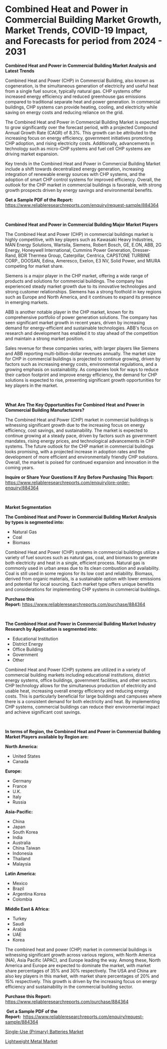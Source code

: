<p><h1>Combined Heat and Power in Commercial Building Market Growth, Market Trends, COVID-19 Impact, and Forecasts for period from 2024 - 2031</h1></p><p><strong>Combined Heat and Power in Commercial Building Market Analysis and Latest Trends</strong></p>
<p><p>Combined Heat and Power (CHP) in Commercial Building, also known as cogeneration, is the simultaneous generation of electricity and useful heat from a single fuel source, typically natural gas. CHP systems offer increased energy efficiency and reduced greenhouse gas emissions compared to traditional separate heat and power generation. In commercial buildings, CHP systems can provide heating, cooling, and electricity while saving on energy costs and reducing reliance on the grid.</p><p>The Combined Heat and Power in Commercial Building Market is expected to grow significantly over the forecast period, with a projected Compound Annual Growth Rate (CAGR) of 8.3%. This growth can be attributed to the increasing focus on energy efficiency, government initiatives promoting CHP adoption, and rising electricity costs. Additionally, advancements in technology such as micro-CHP systems and fuel cell CHP systems are driving market expansion.</p><p>Key trends in the Combined Heat and Power in Commercial Building Market include a shift towards decentralized energy generation, increasing integration of renewable energy sources with CHP systems, and the adoption of smart CHP control systems for improved efficiency. Overall, the outlook for the CHP market in commercial buildings is favorable, with strong growth prospects driven by energy savings and environmental benefits.</p></p>
<p><strong>Get a Sample PDF of the Report:&nbsp;</strong> <a href="https://www.reliableresearchreports.com/enquiry/request-sample/884364">https://www.reliableresearchreports.com/enquiry/request-sample/884364</a></p>
<p>&nbsp;</p>
<p><strong>Combined Heat and Power in Commercial Building Major Market Players</strong></p>
<p><p>The Combined Heat and Power (CHP) in commercial buildings market is highly competitive, with key players such as Kawasaki Heavy Industries, MAN Energy Solutions, Wartsila, Siemens, Robert Bosch, GE, E.ON, ABB, 2G Energy, Honeywell International, Cummins Power Generation, Dresser-Rand, BDR Thermea Group, Caterpillar, Centrica, CAPSTONE TURBINE CORP., DOOSAN, Edina, Ameresco, Exelon, E3 NV, Solid Power, and MIURA competing for market share.</p><p>Siemens is a major player in the CHP market, offering a wide range of products and solutions for commercial buildings. The company has experienced steady market growth due to its innovative technologies and strong customer relationships. Siemens has a strong foothold in key regions such as Europe and North America, and it continues to expand its presence in emerging markets.</p><p>ABB is another notable player in the CHP market, known for its comprehensive portfolio of power generation solutions. The company has seen significant market growth in recent years, driven by increasing demand for energy-efficient and sustainable technologies. ABB's focus on research and development has enabled it to stay ahead of the competition and maintain a strong market position.</p><p>Sales revenue for these companies varies, with larger players like Siemens and ABB reporting multi-billion-dollar revenues annually. The market size for CHP in commercial buildings is projected to continue growing, driven by factors such as increasing energy costs, environmental regulations, and a growing emphasis on sustainability. As companies look for ways to reduce their carbon footprint and improve energy efficiency, the demand for CHP solutions is expected to rise, presenting significant growth opportunities for key players in the market.</p></p>
<p>&nbsp;</p>
<p><strong>What Are The Key Opportunities For Combined Heat and Power in Commercial Building Manufacturers?</strong></p>
<p><p>The Combined Heat and Power (CHP) market in commercial buildings is witnessing significant growth due to the increasing focus on energy efficiency, cost savings, and sustainability. The market is expected to continue growing at a steady pace, driven by factors such as government mandates, rising energy prices, and technological advancements in CHP systems. The future outlook for the CHP market in commercial buildings looks promising, with a projected increase in adoption rates and the development of more efficient and environmentally friendly CHP solutions. Overall, the market is poised for continued expansion and innovation in the coming years.</p></p>
<p><strong>Inquire or Share Your Questions If Any Before Purchasing This Report:</strong> <a href="https://www.reliableresearchreports.com/enquiry/pre-order-enquiry/884364">https://www.reliableresearchreports.com/enquiry/pre-order-enquiry/884364</a></p>
<p>&nbsp;</p>
<p><strong>Market Segmentation</strong></p>
<p><strong>The Combined Heat and Power in Commercial Building Market Analysis by types is segmented into:</strong></p>
<p><ul><li>Natural Gas</li><li>Coal</li><li>Biomass</li></ul></p>
<p><p>Combined Heat and Power (CHP) systems in commercial buildings utilize a variety of fuel sources such as natural gas, coal, and biomass to generate both electricity and heat in a single, efficient process. Natural gas is commonly used in urban areas due to its clean combustion and availability. Coal is still used in some regions for its low cost and reliability. Biomass, derived from organic materials, is a sustainable option with lower emissions and potential for local sourcing. Each market type offers unique benefits and considerations for implementing CHP systems in commercial buildings.</p></p>
<p><strong>Purchase this Report:&nbsp;</strong><a href="https://www.reliableresearchreports.com/purchase/884364">https://www.reliableresearchreports.com/purchase/884364</a></p>
<p>&nbsp;</p>
<p><strong>The Combined Heat and Power in Commercial Building Market Industry Research by Application is segmented into:</strong></p>
<p><ul><li>Educational Institution</li><li>District Energy</li><li>Office Building</li><li>Government</li><li>Other</li></ul></p>
<p><p>Combined Heat and Power (CHP) systems are utilized in a variety of commercial building markets including educational institutions, district energy systems, office buildings, government facilities, and other sectors. CHP technology allows for the simultaneous production of electricity and usable heat, increasing overall energy efficiency and reducing energy costs. This is particularly beneficial for large buildings and campuses where there is a consistent demand for both electricity and heat. By implementing CHP systems, commercial buildings can reduce their environmental impact and achieve significant cost savings.</p></p>
<p>&nbsp;</p>
<p><strong>In terms of Region, the Combined Heat and Power in Commercial Building Market Players available by Region are:</strong></p>
<p>
    <p> <strong> North America: </strong>
        <ul>
            <li>United States</li>
            <li>Canada</li>
        </ul>
        </p> 
    <p> <strong> Europe: </strong>
        <ul>
            <li>Germany</li>
            <li>France</li>
            <li>U.K.</li>
            <li>Italy</li>
            <li>Russia</li>
        </ul>
        </p> 
    <p> <strong> Asia-Pacific: </strong>
        <ul>
            <li>China</li>
            <li>Japan</li>
            <li>South Korea</li>
            <li>India</li>
            <li>Australia</li>
            <li>China Taiwan</li>
            <li>Indonesia</li>
            <li>Thailand</li>
            <li>Malaysia</li>
        </ul>
        </p> 
    <p> <strong> Latin America: </strong>
        <ul>
            <li>Mexico</li>
            <li>Brazil</li>
            <li>Argentina Korea</li>
            <li>Colombia</li>
        </ul>
        </p> 
    <p> <strong> Middle East & Africa: </strong>
        <ul>
            <li>Turkey</li>
            <li>Saudi</li>
            <li>Arabia</li>
            <li>UAE</li>
            <li>Korea</li>
        </ul>
    </p>
    </p>
<p><p>The combined heat and power (CHP) market in commercial buildings is witnessing significant growth across various regions, with North America (NA), Asia Pacific (APAC), and Europe leading the way. Among these, North America and Europe are expected to dominate the market, with market share percentages of 35% and 30% respectively. The USA and China are also key players in this market, with market share percentages of 20% and 15% respectively. This growth is driven by the increasing focus on energy efficiency and sustainability in the commercial building sector.</p></p>
<p><strong>Purchase this Report: </strong><a href="https://www.reliableresearchreports.com/purchase/884364">https://www.reliableresearchreports.com/purchase/884364</a></p>
<p>&nbsp;<strong>Get a Sample PDF of the Report:&nbsp;&nbsp;</strong><a href="https://www.reliableresearchreports.com/enquiry/request-sample/884364">https://www.reliableresearchreports.com/enquiry/request-sample/884364</a></p>
<p><strong></strong></p>
<p><p><a href="https://github.com/ChiragRP21/Market-Research-Report-List-4/blob/main/single-use-primary-batteries-market.md">Single-Use (Primary) Batteries Market</a></p><p><a href="https://confirmed-shield-e13.notion.site/Global-Lightweight-Metal-Market-Size-and-Market-Trends-Insights-and-Projections-from-2024-to-2031-d5c7e10fda64405292a90bc3606b5e6b">Lightweight Metal Market</a></p></p>